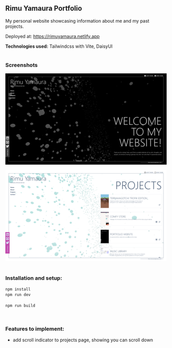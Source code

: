 ## Rimu Yamaura Portfolio

My personal website showcasing information about me and my past projects.

Deployed at: https://rimuyamaura.netlify.app

**Technologies used:** Tailwindcss with Vite, DaisyUI
<br><br>

### Screenshots

![RY Portfolio](/src/assets/portfolio.png)

![RY Portfolio](/src/assets/portfolioLight.png)
<br><br>

### Installation and setup:

```sh
npm install
npm run dev

npm run build
```

<br>

### Features to implement:

- add scroll indicator to projects page, showing you can scroll down
